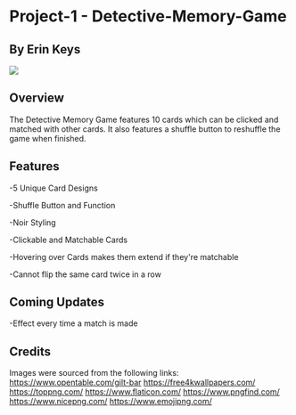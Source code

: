 # Project-1 - Detective-Memory-Game

## By Erin Keys

![](https://cdn.discordapp.com/attachments/710881503592185867/1068553660646314085/detective-game-gif.gif)

## Overview

The Detective Memory Game features 10 cards which can be clicked and matched with other cards. It also features a shuffle button to reshuffle the game when finished.

## Features

-5 Unique Card Designs

-Shuffle Button and Function

-Noir Styling

-Clickable and Matchable Cards

-Hovering over Cards makes them extend if they're matchable

-Cannot flip the same card twice in a row

## Coming Updates

-Effect every time a match is made

## Credits

Images were sourced from the following links:
https://www.opentable.com/gilt-bar
https://free4kwallpapers.com/
https://toppng.com/
https://www.flaticon.com/
https://www.pngfind.com/
https://www.nicepng.com/
https://www.emojipng.com/

